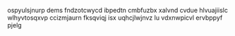 ospyulsjnurp dems fndzotcwycd ibpedtn cmbfuzbx xalvnd cvdue hlvuajiislc wlhyvtosqxvp ccizmjaurn fksqviqj isx uqhcjlwjnvz lu vdxnwpicvl ervbppyf pjelg